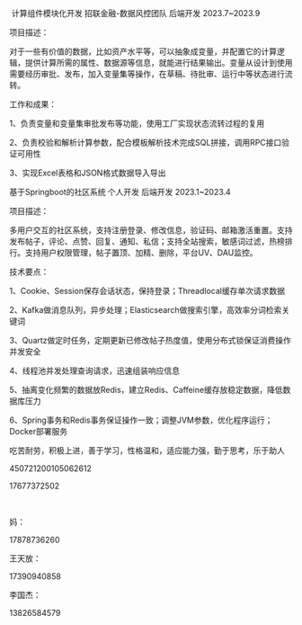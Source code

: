 ​		计算组件模块化开发		招联金融-数据风控团队		后端开发		2023.7~2023.9

项目描述：

​		对于一些有价值的数据，比如资产水平等，可以抽象成变量，并配置它的计算逻辑，提供计算所需的属性、数据源等信息，就能进行结果输出。变量从设计到使用需要经历审批、发布，加入变量集等操作，在草稿、待批审、运行中等状态进行流转。

工作和成果：

1、负责变量和变量集审批发布等功能，使用工厂实现状态流转过程的复用

2、负责校验和解析计算参数，配合模板解析技术完成SQL拼接，调用RPC接口验证可用性

3、实现Excel表格和JSON格式数据导入导出





基于Springboot的社区系统		个人开发		后端开发		2023.1~2023.4

项目描述：

​		多用户交互的社区系统，支持注册登录、修改信息，验证码、邮箱激活重置。支持发布帖子，评论、点赞、回复、通知、私信；支持全站搜索，敏感词过滤，热榜排行。支持用户权限管理，帖子置顶、加精、删除，平台UV、DAU监控。

技术要点：

1、Cookie、Session保存会话状态，保持登录；Threadlocal缓存单次请求数据

2、Kafka做消息队列，异步处理；Elasticsearch做搜索引擎，高效率分词检索关键词

3、Quartz做定时任务，定期更新已修改帖子热度值，使用分布式锁保证消费操作并发安全

4、线程池并发处理查询请求，迅速组装响应信息

5、抽离变化频繁的数据放Redis，建立Redis、Caffeine缓存放稳定数据，降低数据库压力

6、Spring事务和Redis事务保证操作一致；调整JVM参数，优化程序运行；Docker部署服务





吃苦耐劳，积极上进，善于学习，性格温和，适应能力强，勤于思考，乐于助人



450721200105062612



17677372502



​	

妈：

17878736260

王天放：

17390940858

李国杰：

13826584579



